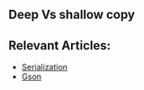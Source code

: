 ## Deep Vs shallow copy


## Relevant Articles:
- [Serialization](https://www.baeldung.com/java-serialization)
- [Gson](https://github.com/google/gson)

